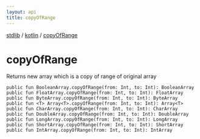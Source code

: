 ```yaml
---
layout: api
title: copyOfRange
---
```

[stdlib](../index.md) / [kotlin](index.md) / [copyOfRange](copyOfRange.md)

# copyOfRange
Returns new array which is a copy of range of original array
```
public fun BooleanArray.copyOfRange(from: Int, to: Int): BooleanArray
public fun FloatArray.copyOfRange(from: Int, to: Int): FloatArray
public fun ByteArray.copyOfRange(from: Int, to: Int): ByteArray
public fun <T> Array<T>.copyOfRange(from: Int, to: Int): Array<T>
public fun CharArray.copyOfRange(from: Int, to: Int): CharArray
public fun DoubleArray.copyOfRange(from: Int, to: Int): DoubleArray
public fun LongArray.copyOfRange(from: Int, to: Int): LongArray
public fun ShortArray.copyOfRange(from: Int, to: Int): ShortArray
public fun IntArray.copyOfRange(from: Int, to: Int): IntArray
```
